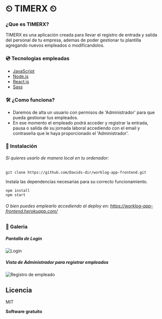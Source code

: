 # ⏲ TIMERX ⏲

### ¿Que es TIMERX?
TIMERX es una aplicación creada para llevar el registro de entrada y salida del personal de tu empresa, ademas de poder gestionar tu plantilla agregando nuevos empleados o modificandolos.

### 💿 Tecnologias empleadas
- [JavaScript](https://developer.mozilla.org/es/docs/Web/JavaScript)
- [Node.js](https://nodejs.org/es/docs/)
- [React.js](https://es.reactjs.org/)
- [Sass](https://sass-lang.com/)

### 🛠 ¿Como funciona?

  - Daremos de alta un usuario con permisos de 'Administrador' para que pueda gestionar tus empleados.
  - En ese momento el empleado podrá acceder y registrar la entrada, pausa o salida de su jornada laboral accediendo con
  el email y contraseña que le haya proporcionado el 'Administrador'.


### 💾 Instalación
###### Si quieres usarlo de manera local en tu ordenador:

```git clone https://github.com/Davids-dir/worklog-app-frontend.git```

Instala las dependencias necesarias para su correcto funcionamiento. 
```
npm install
npm start
```

###### O bien puedes emplearlo accediendo al deploy en: https://worklog-app-frontend.herokuapp.com/


### 🔎 Galeria
##### Pantalla de Login
![Login](http://g.recordit.co/JGRheWqKeS.gif)

##### Vista de Administrador para registrar empleados
![Registro de empleado](http://g.recordit.co/DEfNEt57dh.gif)


Licencia
----

MIT


**Software gratuito**